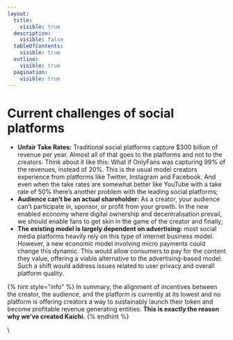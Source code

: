 ```yaml
---
layout:
  title:
    visible: true
  description:
    visible: false
  tableOfContents:
    visible: true
  outline:
    visible: true
  pagination:
    visible: true
---
```


# Current challenges of social platforms

* **Unfair Take Rates:** Traditional social platforms capture $300 billion of revenue per year. Almost all of that goes to the platforms and not to the creators. Think about it like this: What if OnlyFans was capturing 99% of the revenues, instead of 20%. This is the usual model creators experience from platforms like Twitter, Instagram and Facebook. And even when the take rates are somewhat better like YouTube with a take rate of 50% there’s another problem with the leading social platforms;
* **Audience can’t be an actual shareholder:** As a creator, your audience can’t participate in, sponsor, or profit from your growth. In the new enabled economy where digital ownership and decentralisation prevail, we should enable fans to get skin in the game of the creator and finally;
* **The existing model is largely dependent on advertising:** most social media platforms heavily rely on this type of internet business model. However, a new economic model involving micro payments could change this dynamic. This would allow consumers to pay for the content they value, offering a viable alternative to the advertising-based model. Such a shift would address issues related to user privacy and overall platform quality.

{% hint style="info" %}
In summary, the alignment of incentives between the creator, the audience, and the platform is currently at its lowest and no platform is offering creators a way to sustainably launch their token and become profitable revenue generating entities.  **This is exactly the reason why we’ve created Kaichi.**
{% endhint %}

\
